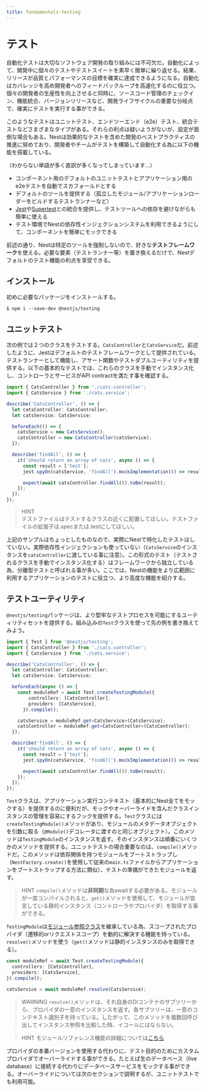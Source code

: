 ```yaml
---
title: fundamentals-testing
---
```


# テスト

自動化テストは大切なソフトウェア開発の取り組みには不可欠だ。自動化によって、開発中に個々のテストやテストスイートを素早く簡単に繰り返せる。結果、リリースが品質とパフォーマンスの目標を確実に達成できるようになる。自動化はカバレッジを高め開発者へのフィードバックループを高速化するのに役立つ。個々の開発者の生産性を向上させると同時に、ソースコード管理のチェックイン、機能統合、バージョンリリースなど、開発ライフサイクルの重要な分岐点で、確実にテストを実行する事ができる。

このようなテストはユニットテスト、エンドツーエンド（e2e）テスト、統合テストなどさまざまなタイプがある。それらの利点は疑いようがないが、設定が面倒な場合もある。Nestは効果的なテストを含めた開発のベストプラクティスの推進に努めており、開発者やチームがテストを構築して自動化する為に以下の機能を搭載している。

（わからない単語が多く直訳が多くなってしまっています…）
- コンポーネント用のデフォルトのユニットテストとアプリケーション用のe2eテストを自動でスカフォールドとする
- デフォルトのツールを提供する（孤立したモジュール/アプリケーションローダーをビルドするテストランナーなど）
- [Jest](https://github.com/facebook/jest)や[Supertest](https://github.com/visionmedia/supertest)との統合を提供し、テストツールへの依存を避けながらも簡単に使える
- テスト環境でNestの依存性インジェクションシステムを利用できるようにして、コンポーネントを簡単にモックできる

前述の通り、Nestは特定のツールを強制しないので、好きな**テストフレームワーク**を使える。必要な要素（テストランナー等）を置き換えるだけで、Nestデフォルトのテスト機能の利点を享受できる。

## インストール
初めに必要なパッケージをインストールする。

```
$ npm i --save-dev @nestjs/testing
```

## ユニットテスト
次の例では２つのクラスをテストする。`CatsController`と`CatsService`だ。前述したように、Jestはデフォルトのテストフレームワークとして提供されている。テストランナーとして機能し、アサート関数やテストダブルユーティリティを提供する。以下の基本的なテストでは、これらのクラスを手動でインスタンス化し、コントローラとサービスがAPI contractを満たす事を確認する。

```ts :cats.controller.spec.ts 
import { CatsController } from './cats.controller';
import { CatsService } from './cats.service';

describe('CatsController', () => {
  let catsController: CatsController;
  let catsService: CatsService;

  beforeEach(() => {
    catsService = new CatsService();
    catsController = new CatsController(catsService);
  });

  describe('findAll', () => {
    it('should return an array of cats', async () => {
      const result = ['test'];
      jest.spyOn(catsService, 'findAll').mockImplementation(() => result);

      expect(await catsController.findAll()).toBe(result);
    });
  });
});
```

>HINT  
>テストファイルはテストするクラスの近くに配置してほしい。テストファイルの拡張子は.specまたは.testにしてほしい。

上記のサンプルはちょっとしたものなので、実際にNestで特化したテストはしていない。実際依存性インジェクションも使っていない（`CatsService`のインスタンスを`catsController`に渡している事に注意）。この形式のテスト（テストされるクラスを手動でインスタンス化する）はフレームワークから独立している為、分離型テストと呼ばれる事が多い。ここでは、Nestの機能をより広範囲に利用するアプリケーションのテストに役立つ、より高度な機能を紹介する。

## テストユーティリティ

`@nestjs/testing`パッケージは、より堅牢なテストプロセスを可能にするユーティリティセットを提供する。組み込みの`Test`クラスを使って先の例を書き換えてみよう。

```ts :cats.controller.spec.ts 
import { Test } from '@nestjs/testing';
import { CatsController } from './cats.controller';
import { CatsService } from './cats.service';

describe('CatsController', () => {
  let catsController: CatsController;
  let catsService: CatsService;

  beforeEach(async () => {
    const moduleRef = await Test.createTestingModule({
        controllers: [CatsController],
        providers: [CatsService],
      }).compile();

    catsService = moduleRef.get<CatsService>(CatsService);
    catsController = moduleRef.get<CatsController>(CatsController);
  });

  describe('findAll', () => {
    it('should return an array of cats', async () => {
      const result = ['test'];
      jest.spyOn(catsService, 'findAll').mockImplementation(() => result);

      expect(await catsController.findAll()).toBe(result);
    });
  });
});
```

`Test`クラスは、アプリケーション実行コンテキスト（基本的にNest全てをモックする）を提供するのに便利だが、モックやオーバーライドを含んだクラスインスタンスの管理を容易にするフックを提供する。`Test`クラスには`createTestingModule()`メソッドがあり、モジュールのメタデータオブジェクトを引数に取る（`@Module()`デコレータに渡すのと同じオブジェクト）。このメソッドは`TestingModule`のインスタンスを返す。そのインスタンスは順番にいくつかのメソッドを提供する。ユニットテストの場合重要なのは、`compile()`メソッドだ。このメソッドは依存関係を持つモジュールをブートストラップし（`NestFactory.create()`を使用して従来の`main.ts`ファイルからアプリケーションをブートストラップする方法に類似）、テストの準備ができたモジュールを返す。

>HINT
>`compile()`メソッドは**非同期**な為awaitする必要がある。モジュールが一度コンパイルされると、`get()`メソッドを使用して、モジュールが宣言している静的インスタンス（コントローラやプロバイダ）を取得する事ができる。

`TestingModule`は[モジュール参照クラス](https://zenn.dev/kisihara_c/books/nest-officialdoc-jp/viewer/fundamentals-modulereference)を継承している為、スコープされたプロバイダ（遷移的orリクエストスコープ）を動的に解決する機能を持っている。`resolve()`メソッドを使う（`get()`メソッドは静的インスタンスのみを取得できる）。

```ts
const moduleRef = await Test.createTestingModule({
  controllers: [CatsController],
  providers: [CatsService],
}).compile();

catsService = await moduleRef.resolve(CatsService);
```

>WARNING
>`resolve()`メソッドは、それ自身のDIコンテナのサブツリーから、プロバイダの一意のインスタンスを返す。各サブツリーは、一意のコンテキスト識別子を持っている。したがって、このメソッドを複数回呼び出してインスタンス参照を比較した時、イコールにはならない。

>HINT
>モジュールリファレンス機能の詳細については[こちら](https://zenn.dev/kisihara_c/books/nest-officialdoc-jp/viewer/fundamentals-modulereference)

プロバイダの本番バージョンを使用する代わりに、テスト目的のためにカスタムプロバイダでオーバーライドする事ができる。たとえば生のデータベース（live database）に接続する代わりにデータベースサービスをモックする事ができる。オーバーライドについては次のセクションで説明するが、ユニットテストでも利用可能。